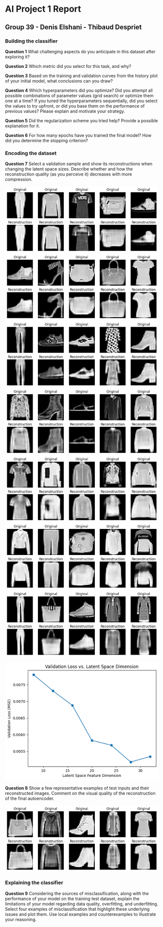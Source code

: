 # AI Project 1 Report
## Group 39 - Denis Elshani - Thibaud Despriet

### Building the classifier

**Question 1** What challenging aspects do you anticipate in this dataset after exploring it?

**Question 2** Which metric did you select for this task, and why?

**Question 3** Based on the training and validation curves from the history plot of your initial model,
what conclusions can you draw?

**Question 4** Which hyperparameters did you optimize? Did you attempt all possible combinations
of parameter values (grid search) or optimize them one at a time? If you tuned the hyperparameters
sequentially, did you select the values to try upfront, or did you base them on the performance of
previous values? Please explain and motivate your strategy.

**Question 5** Did the regularization scheme you tried help? Provide a possible explanation for it.

**Question 6** For how many epochs have you trained the final model? How did you determine the
stopping criterion?

### Encoding the dataset

**Question 7** Select a validation sample and show its reconstructions when changing the latent space
sizes. Describe whether and how the reconstruction quality (as you perceive it) decreases with more
compression.

<!-- TODO: Describe -->

![alt text](img/image-2.png)
![alt text](img/image-3.png)
![alt text](img/image-4.png)
![alt text](img/image-5.png)
![alt text](img/image-6.png)
![alt text](img/image-7.png)
![alt text](img/image-8.png)

![alt text](img/image-1.png)

**Question 8** Show a few representative examples of test inputs and their reconstructed images.
Comment on the visual quality of the reconstruction of the final autoencoder.

<!-- TODO: Comment -->

![Original VS Reconstruction](img/image.png)

### Explaining the classifier

**Question 9** Considering the sources of misclassification, along with the performance of your model
on the training test dataset, explain the limitations of your model regarding data quality, overfitting,
and underfitting. Select four examples of misclassification that highlight these underlying issues and
plot them. Use local examples and counterexamples to illustrate your reasoning.

<!-- TODO -->